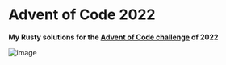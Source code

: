 # Advent of Code 2022
**My Rusty solutions for the [Advent of Code challenge](https://adventofcode.com/) of 2022**

![image](https://user-images.githubusercontent.com/9075454/205439724-0ae429aa-3d99-4973-b7cc-e6218d3f3a81.png)

